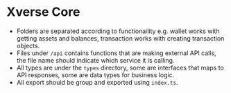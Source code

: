 # Xverse Core

- Folders are separated according to functionaility e.g. wallet works with getting assets and balances, transaction works with creating transaction objects.
- Files under `/api` contains functions that are making external API calls, the file name should indicate which service it is calling.
- All types are under the `types` directory, some are interfaces that maps to API responses, some are data types for business logic.
- All export should be group and exported using `index.ts`.
